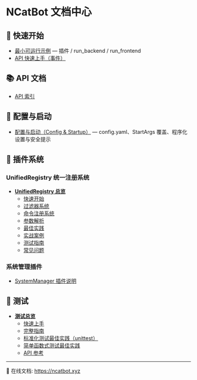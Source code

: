 # NCatBot 文档中心

## 🚀 快速开始
- [最小可运行示例](./quick_start/MinimalExamples.md) — 插件 / run_backend / run_frontend
- [API 快速上手（事件）](./api/QuickStart_Events.md)

## 📚 API 文档
- [API 索引](./api/README.md)

## 🔧 配置与启动
- [配置与启动（Config & Startup）](./config/ConfigAndStartup.md) — config.yaml、StartArgs 覆盖、程序化设置与安全提示

## 🧩 插件系统

### UnifiedRegistry 统一注册系统
- **[UnifiedRegistry 总览](./plugin_system/unified_registry/UnifiedRegistry-README.md)**
  - [快速开始](./plugin_system/unified_registry/UnifiedRegistry-快速开始.md)
  - [过滤器系统](./plugin_system/unified_registry/UnifiedRegistry-过滤器系统.md)
  - [命令注册系统](./plugin_system/unified_registry/UnifiedRegistry-命令系统.md)
  - [参数解析](./plugin_system/unified_registry/UnifiedRegistry-参数解析.md)
  - [最佳实践](./plugin_system/unified_registry/UnifiedRegistry-最佳实践.md)
  - [实战案例](./plugin_system/unified_registry/UnifiedRegistry-实战案例.md)
  - [测试指南](./plugin_system/unified_registry/UnifiedRegistry-测试指南.md)
  - [常见问题](./plugin_system/unified_registry/UnifiedRegistry-FAQ.md)

### 系统管理插件
- [SystemManager 插件说明](./plugin_system/plugin/system_manager.md)

## 🧪 测试
- **[测试总览](./testing/README.md)**
  - [快速上手](./testing/quick-start.md)
  - [完整指南](./testing/guide.md)
  - [标准化测试最佳实践（unittest）](./testing/best-practice-unittest.md)
  - [简单函数式测试最佳实践](./testing/best-practice-simple.md)
  - [API 参考](./testing/api-reference.md)

---

📖 在线文档: https://ncatbot.xyz
